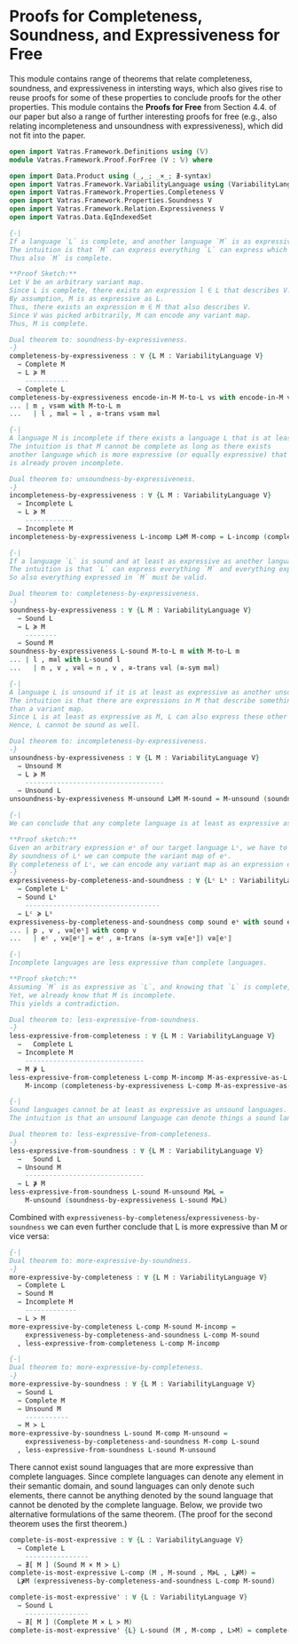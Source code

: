 # Proofs for Completeness, Soundness, and Expressiveness for Free

This module contains range of theorems that relate completeness, soundness, and expressiveness
in intersting ways, which also gives rise to reuse proofs for some of these properties
to conclude proofs for the other properties.
This module contains the  **Proofs for Free** from Section 4.4. of our paper but
also a range of further interesting proofs for free (e.g., also relating incompleteness and unsoundness
with expressiveness), which did not fit into the paper.

```agda
open import Vatras.Framework.Definitions using (𝕍)
module Vatras.Framework.Proof.ForFree (V : 𝕍) where

open import Data.Product using (_,_; _×_; ∄-syntax)
open import Vatras.Framework.VariabilityLanguage using (VariabilityLanguage)
open import Vatras.Framework.Properties.Completeness V
open import Vatras.Framework.Properties.Soundness V
open import Vatras.Framework.Relation.Expressiveness V
open import Vatras.Data.EqIndexedSet
```

```agda
{-|
If a language `L` is complete, and another language `M` is as expressive as `L`, then also `M` is complete.
The intuition is that `M` can express everything `L` can express which in turn is "everything" by completeness.
Thus also `M` is complete.

**Proof Sketch:**
Let V be an arbitrary variant map.
Since L is complete, there exists an expression l ∈ L that describes V.
By assumption, M is as expressive as L.
Thus, there exists an expression m ∈ M that also describes V.
Since V was picked arbitrarily, M can encode any variant map.
Thus, M is complete.

Dual theorem to: soundness-by-expressiveness.
-}
completeness-by-expressiveness : ∀ {L M : VariabilityLanguage V}
  → Complete M
  → L ≽ M
    -----------
  → Complete L
completeness-by-expressiveness encode-in-M M-to-L vs with encode-in-M vs
... | m , vs≅m with M-to-L m
...   | l , m≅l = l , ≅-trans vs≅m m≅l

{-|
A language M is incomplete if there exists a language L that is at least as expressive.
The intuition is that M cannot be complete as long as there exists
another language which is more expressive (or equally expressive) that
is already proven incomplete.

Dual theorem to: unsoundness-by-expressiveness.
-}
incompleteness-by-expressiveness : ∀ {L M : VariabilityLanguage V}
  → Incomplete L
  → L ≽ M
    ------------
  → Incomplete M
incompleteness-by-expressiveness L-incomp L≽M M-comp = L-incomp (completeness-by-expressiveness M-comp L≽M)

{-|
If a language `L` is sound and at least as expressive as another language `M`, then also `M` is sound.
The intuition is that `L` can express everything `M` and everything expressed by `L` is valid.
So also everything expressed in `M` must be valid.

Dual theorem to: completeness-by-expressiveness.
-}
soundness-by-expressiveness : ∀ {L M : VariabilityLanguage V}
  → Sound L
  → L ≽ M
    --------
  → Sound M
soundness-by-expressiveness L-sound M-to-L m with M-to-L m
... | l , m≅l with L-sound l
...   | n , v , v≅l = n , v , ≅-trans v≅l (≅-sym m≅l)

{-|
A language L is unsound if it is at least as expressive as another unsound language M.
The intuition is that there are expressions in M that describe something else
than a variant map.
Since L is at least as expressive as M, L can also express these other things.
Hence, L cannot be sound as well.

Dual theorem to: incompleteness-by-expressiveness.
-}
unsoundness-by-expressiveness : ∀ {L M : VariabilityLanguage V}
  → Unsound M
  → L ≽ M
    -----------------------------------
  → Unsound L
unsoundness-by-expressiveness M-unsound L≽M M-sound = M-unsound (soundness-by-expressiveness M-sound L≽M)

{-|
We can conclude that any complete language is at least as expressive as any other variability language.

**Proof sketch:**
Given an arbitrary expression eˢ of our target language Lˢ, we have to show that there exists an expression e₊ in our complete language Lᶜ that is variant-equivalent to eˢ.
By soundness of Lˢ we can compute the variant map of eˢ.
By completeness of Lᶜ, we can encode any variant map as an expression eᶜ ∈ Lᶜ.
-}
expressiveness-by-completeness-and-soundness : ∀ {Lᶜ Lˢ : VariabilityLanguage V}
  → Complete Lᶜ
  → Sound Lˢ
    ----------------------------------
  → Lᶜ ≽ Lˢ
expressiveness-by-completeness-and-soundness comp sound eˢ with sound eˢ
... | p , v , v≅⟦eˢ⟧ with comp v
...   | eᶜ , v≅⟦eᶜ⟧ = eᶜ , ≅-trans (≅-sym v≅⟦eˢ⟧) v≅⟦eᶜ⟧

{-|
Incomplete languages are less expressive than complete languages.

**Proof sketch:**
Assuming `M` is as expressive as `L`, and knowing that `L` is complete, we can conclude that also `M` is complete (via `completeness-by-exoressiveness` above).
Yet, we already know that M is incomplete.
This yields a contradiction.

Dual theorem to: less-expressive-from-soundness.
-}
less-expressive-from-completeness : ∀ {L M : VariabilityLanguage V}
  →   Complete L
  → Incomplete M
    ------------------------------
  → M ⋡ L
less-expressive-from-completeness L-comp M-incomp M-as-expressive-as-L =
    M-incomp (completeness-by-expressiveness L-comp M-as-expressive-as-L)

{-|
Sound languages cannot be at least as expressive as unsound languages.
The intuition is that an unsound language can denote things a sound language cannot.

Dual theorem to: less-expressive-from-completeness.
-}
less-expressive-from-soundness : ∀ {L M : VariabilityLanguage V}
  →   Sound L
  → Unsound M
    ------------------------------
  → L ⋡ M
less-expressive-from-soundness L-sound M-unsound M≽L =
    M-unsound (soundness-by-expressiveness L-sound M≽L)
```

Combined with `expressiveness-by-completeness`/`expressiveness-by-soundness` we can even further conclude that L is more expressive than M or vice versa:
```agda
{-|
Dual theorem to: more-expressive-by-soundness.
-}
more-expressive-by-completeness : ∀ {L M : VariabilityLanguage V}
  → Complete L
  → Sound M
  → Incomplete M
    -------------
  → L ≻ M
more-expressive-by-completeness L-comp M-sound M-incomp =
    expressiveness-by-completeness-and-soundness L-comp M-sound
  , less-expressive-from-completeness L-comp M-incomp

{-|
Dual theorem to: more-expressive-by-completeness.
-}
more-expressive-by-soundness : ∀ {L M : VariabilityLanguage V}
  → Sound L
  → Complete M
  → Unsound M
    -----------
  → M ≻ L
more-expressive-by-soundness L-sound M-comp M-unsound =
    expressiveness-by-completeness-and-soundness M-comp L-sound
  , less-expressive-from-soundness L-sound M-unsound
```

There cannot exist sound languages that are more expressive than complete languages.
Since complete languages can denote any element in their semantic domain,
and sound languages can only denote such elements, there cannot be anything denoted
by the sound language that cannot be denoted by the complete language.
Below, we provide two alternative formulations of the same theorem.
(The proof for the second theorem uses the first theorem.)

```agda
complete-is-most-expressive : ∀ {L : VariabilityLanguage V}
  → Complete L
    ----------------
  → ∄[ M ] (Sound M × M ≻ L)
complete-is-most-expressive L-comp (M , M-sound , M≽L , L⋡M) =
  L⋡M (expressiveness-by-completeness-and-soundness L-comp M-sound)

complete-is-most-expressive' : ∀ {L : VariabilityLanguage V}
  → Sound L
    ----------------
  → ∄[ M ] (Complete M × L ≻ M)
complete-is-most-expressive' {L} L-sound (M , M-comp , L≻M) = complete-is-most-expressive M-comp (L , L-sound , L≻M)
```
